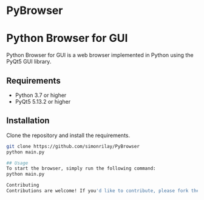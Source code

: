 # PyBrowser
# Python Browser for GUI

Python Browser for GUI is a web browser implemented in Python using the PyQt5 GUI library.

## Requirements

- Python 3.7 or higher
- PyQt5 5.13.2 or higher

## Installation

Clone the repository and install the requirements.

```bash
git clone https://github.com/simonrilay/PyBrowser
python main.py

## Usage
To start the browser, simply run the following command:
python main.py

Contributing
Contributions are welcome! If you'd like to contribute, please fork the repository and make your changes. Then, submit a pull request.
